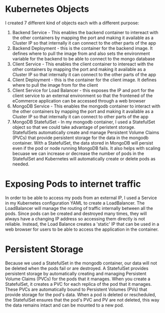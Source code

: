 # Kubernetes Objects
I created 7 different kind of objects each with a different purpose:
1) Backend Service - This enables the backend container to intereact with the other containers by mapping the port and making it available as a Cluster IP so that internally it can connect to the other parts of the app
2) Backend Deployment - this is the container for the backend image. It defines where to pull the image from and also sets the environment variable for the backend to be able to connect to the mongo database
3) Client Service - This enables the client container to intereact with the other containers by mapping the port and making it available as a Cluster IP so that internally it can connect to the other parts of the app
4) Client Deployment - this is the container for the client image. It defines where to pull the image from for the client
5) Client Service for Load Balancer - this exposes the IP and port for the client service to an external environment so that the frontened of the eCommerce application can be accessed through a web browser
6) MongoDB Service - This enables the mongodb container to interact with the other containers by mapping the port and making it available as a Cluster IP so that internally it can connect to other parts of the app
7) MongoDB StatefulSet - In my mongodb container, I used a StatefulSet object so that we could take advantage of peristent storage. StatefulSets automatically create and manage Persistent Volume Claims (PVCs) that provide persistent storage for the data in the mongodb container. With a StatefulSet, the data stored in MongoDB will persist even if the pod or node running MongoDB fails. It also helps with scaling becuase we can increase or decrease the number of pods in the StatefulSet and Kubernetes will automatically create or delete pods as needed.

# Exposing Pods to internet traffic
In order to be able to access my pods from an external IP, I used a Service in my Kubernetes configuration YAML to create a LoadBalancer. The LoadBalancer will manage the routing of traffic internally between all the pods. Since pods can be created and destroyed many times, they will always have a changing IP address so accessing them directly is not reliable. Instead, the Load Balance creates a 'static' IP that can be used in a web browser for users to be able to access the application in the container. 

# Persistent Storage
Because we used a StatefulSet in the mongodb container, our data will not be deleted when the pods fail or are destroyed. A StatefulSet provides persistent storage by automatically creating and managing Persistent Volume Claims (PVCs) for the pods that it manages. When you create a StatefulSet, it creates a PVC for each replica of the pod that it manages. These PVCs are automatically bound to Persistent Volumes (PVs) that provide storage for the pod's data. When a pod is deleted or rescheduled, the StatefulSet ensures that the pod's PVC and PV are not deleted, this way the data remains intact and can be mounted to a new pod.
